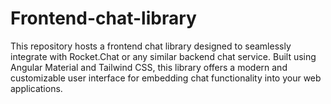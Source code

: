 # Frontend-chat-library
This repository hosts a frontend chat library designed to seamlessly integrate with Rocket.Chat or any similar backend chat service. Built using Angular Material and Tailwind CSS, this library offers a modern and customizable user interface for embedding chat functionality into your web applications.
